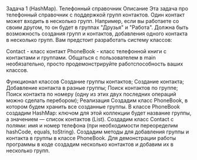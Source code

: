 Задача 1 (HashMap). Телефонный справочник
Описание
Эта задача про телефонный справочник с поддержкой групп контактов. Один контакт может входить в несколько групп. Например, если вы работаете со своим другом, то он будет в группах "Друзья" и "Работа". Должна быть возможность создания групп и контактов, добавления одного контакта в несколько групп. Вам предстоит разработать систему классов:

Contact - класс контакт
PhoneBook - класс телефонной книги с контактами и группами.
Общаться с пользователем в main необязательно, просто продемонстрируйте работспособность ваших классов.

Функционал классов
Создание группы контактов;
Создание контакта;
Добавление контакта в разные группы;
Поиск контактов по группе;
Поиск контакта по номеру (одну из этих двух последних операций можно сделать перебором);
Реализация
Создадим класс PhoneBook, в котором будем хранить все созданные группы.
В классе PhoneBook создадим HashMap: ключом для этой коллекции будет название группы, а значением — список контактов (List<Contact>).
Создадим класс Contact c полями: имя и номер телефона (при необходимости переоределим hashCode, equals, toString).
Создадим методы для добавления группы и контакта в группы в классе PhoneBook.
Для демонстрации работы программы в коде создадим несколько контактов и добавим их в несколько групп.